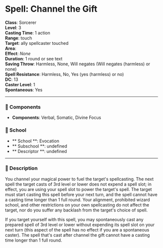 
# Spell: Channel the Gift
**Class**: Sorcerer  
**Level**: 3  
**Casting Time**: 1 action  
**Range**: touch  
**Target**: ally spellcaster touched  
**Area**:   
**Effect**: _None_  
**Duration**: 1 round or see text  
**Saving Throw**: Harmless, None, Will negates (Will negates (harmless) or none)  
**Spell Resistance**: Harmless, No, Yes (yes (harmless) or no)  
**DC**: 13  
**Caster Level**: 1  
**Spontaneous**: Yes

---

### 🔮 Components
- **Components**: Verbal, Somatic, Divine Focus

### 🏫 School
- ** School **: Evocation
- ** Subschool **: undefined
- ** Descriptor **: undefined
---

### 📜 Description
You channel your magical power to fuel the target's spellcasting. The next spell the target casts of 3rd level or lower does not expend a spell slot; in effect, you are using your spell slot to power the target's spell. The target must start casting this spell before your next turn, and the spell cannot have a casting time longer than 1 full round. Your alignment, prohibited wizard school, and other restrictions on your own spellcasting do not affect the target, nor do you suffer any backlash from the target's choice of spell.

If you target yourself with this spell, you may spontaneously cast any prepared spell of 3rd level or lower without expending its spell slot on your next turn (this aspect of the spell has no effect if you are a spontaneous caster). The spell that's cast after channel the gift cannot have a casting time longer than 1 full round.
